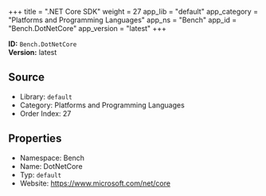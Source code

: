﻿+++
title = ".NET Core SDK"
weight = 27
app_lib = "default"
app_category = "Platforms and Programming Languages"
app_ns = "Bench"
app_id = "Bench.DotNetCore"
app_version = "latest"
+++

**ID:** `Bench.DotNetCore`  
**Version:** latest  
<!--more-->

## Source

* Library: `default`
* Category: Platforms and Programming Languages
* Order Index: 27

## Properties

* Namespace: Bench
* Name: DotNetCore
* Typ: `default`
* Website: <https://www.microsoft.com/net/core>

